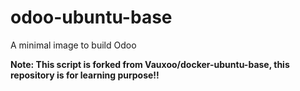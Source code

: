 odoo-ubuntu-base
==================

A minimal image to build Odoo

**Note: This script is forked from Vauxoo/docker-ubuntu-base, this repository is for learning purpose!!**
